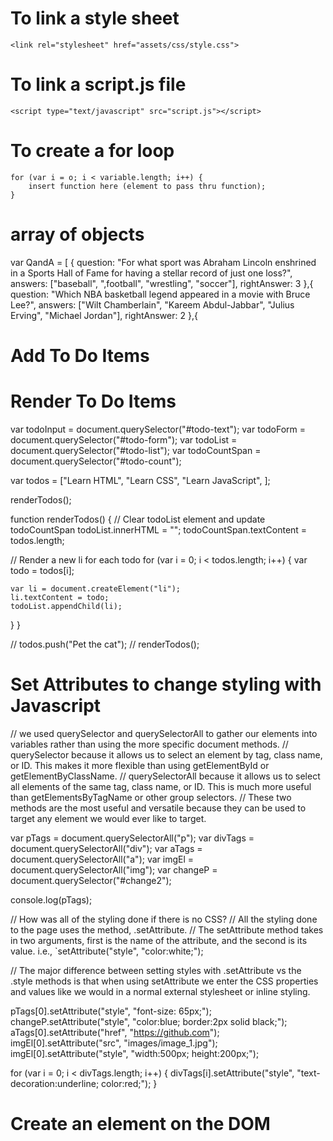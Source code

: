 # To link a style sheet
    <link rel="stylesheet" href="assets/css/style.css">

# To link a script.js file
    <script type="text/javascript" src="script.js"></script>

# To create a for loop
    for (var i = o; i < variable.length; i++) {
        insert function here (element to pass thru function);
    }

# array of objects
var QandA = [
    {
        question: "For what sport was Abraham Lincoln enshrined in a Sports Hall of Fame for having a stellar record of just one loss?",
        answers: ["baseball", ",football", "wrestling", "soccer"],
        rightAnswer: 3
    },{
        question: "Which NBA basketball legend appeared in a movie with Bruce Lee?",
        answers: ["Wilt Chamberlain", "Kareem Abdul-Jabbar", "Julius Erving", "Michael Jordan"],
        rightAnswer: 2
    },{

# Add To Do Items


# Render To Do Items

var todoInput = document.querySelector("#todo-text");
var todoForm = document.querySelector("#todo-form");
var todoList = document.querySelector("#todo-list");
var todoCountSpan = document.querySelector("#todo-count");

var todos = ["Learn HTML", "Learn CSS", "Learn JavaScript", ];

renderTodos();

function renderTodos() {
  // Clear todoList element and update todoCountSpan
  todoList.innerHTML = "";
  todoCountSpan.textContent = todos.length;

  // Render a new li for each todo
  for (var i = 0; i < todos.length; i++) {
    var todo = todos[i];

    var li = document.createElement("li");
    li.textContent = todo;
    todoList.appendChild(li);
  }
}

// todos.push("Pet the cat");
// renderTodos();

# Set Attributes to change styling with Javascript
// we used querySelector and querySelectorAll to gather our elements into variables rather than using the more specific document methods.
// querySelector because it allows us to select an element by tag, class name, or ID. This makes it more flexible than using getElementById or getElementByClassName.
// querySelectorAll because it allows us to select all elements of the same tag, class name, or ID. This is much more useful than getElementsByTagName or other group selectors.
// These two methods are the most useful and versatile because they can be used to target any element we would ever like to target.


var pTags = document.querySelectorAll("p");
var divTags = document.querySelectorAll("div");
var aTags = document.querySelectorAll("a");
var imgEl = document.querySelectorAll("img");
var changeP = document.querySelector("#change2");

console.log(pTags);


// How was all of the styling done if there is no CSS?
// All the styling done to the page uses the method, .setAttribute.
// The setAttribute method takes in two arguments, first is the name of the attribute, and the second is its value. i.e., `setAttribute("style", "color:white;");

// The major difference between setting styles with .setAttribute vs the .style methods is that when using setAttribute we enter the CSS properties and values like we would in a normal external stylesheet or inline styling.

pTags[0].setAttribute("style", "font-size: 65px;");
changeP.setAttribute("style", "color:blue; border:2px solid black;");
aTags[0].setAttribute("href", "https://github.com");
imgEl[0].setAttribute("src", "images/image_1.jpg");
imgEl[0].setAttribute("style", "width:500px; height:200px;");

for (var i = 0; i < divTags.length; i++) {
  divTags[i].setAttribute("style", "text-decoration:underline; color:red;");
}




# Create an element on the DOM